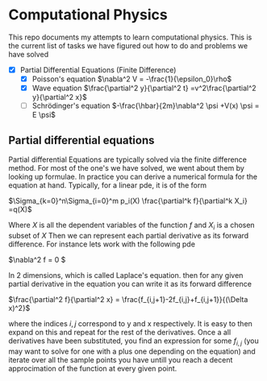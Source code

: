 # Computational Physics
This repo documents my attempts to learn computational physics. 
This is the current list of tasks we have figured out how to do and problems we have solved

- [X] Partial Differential Equations (Finite Difference) 
    - [X] Poisson's equation $\nabla^2 V = -\frac{1}{\epsilon_0}\rho$
    - [X] Wave equation $\frac{\partial^2 y}{\partial^2 t} =v^2\frac{\partial^2 y}{\partial^2 x}$
    - [ ] Schrödinger's equation $-\frac{\hbar}{2m}\nabla^2 \psi +V(x) \psi = E \psi$

## Partial differential equations
Partial differential Equations are typically solved via the finite difference method. 
For most of the one's we have solved, we went about them by looking up formulae. 
In practice you can derive a numerical formula for the equation at hand. Typically, for a linear pde, it is of the form

$\Sigma_{k=0}^n\Sigma_{i=0}^m p_i(X) \frac{\partial^k f}{\partial^k X_i} =q(X)$

Where $X$ is all the dependent variables of the function $f$ and $X_i$ is a chosen subset of $X$ 
Then we can represent each partial derivative as its forward difference. For instance lets work with the following pde

$\nabla^2 f = 0 $

In 2 dimensions, which is called Laplace's equation.
then for any given partial derivative in the equation you can write it as its forward difference

$\frac{\partial^2 f}{\partial^2 x} = \frac{f_{i,j+1}-2f_{i,j}+f_{i,j+1}}{(\Delta x)^2}$

where the indices $i,j$ correspond to y and x respectively. It is easy to then expand on this and repeat for the rest of the derivatives.
Once a all derivatives have been substituted, you find an expression for some $f_{i,j}$ (you may want to solve for one with a plus one
depending on the equation) and iterate over all the sample points you have untill you reach a decent approcimation of the function at every
given point.
